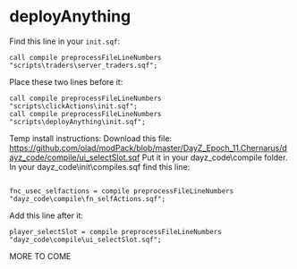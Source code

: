 # deployAnything

Find this line in your <code>init.sqf</code>:
```sqf
call compile preprocessFileLineNumbers "scripts\traders\server_traders.sqf";
```

Place these two lines before it:
```sqf
call compile preprocessFileLineNumbers "scripts\clickActions\init.sqf";
call compile preprocessFileLineNumbers "scripts\deployAnything\init.sqf";
```

Temp install instructions:
Download this file: https://github.com/oiad/modPack/blob/master/DayZ_Epoch_11.Chernarus/dayz_code/compile/ui_selectSlot.sqf
Put it in your dayz_code\compile folder.
In your dayz_code\init\compiles.sqf find this line:
```sqf

fnc_usec_selfactions = compile preprocessFileLineNumbers "dayz_code\compile\fn_selfActions.sqf";
```
Add this line after it:
```sqf
player_selectSlot = compile preprocessFileLineNumbers "dayz_code\compile\ui_selectSlot.sqf";
```
MORE TO COME
